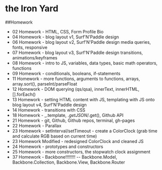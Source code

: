 the Iron Yard
=============

##Homework

- 02 Homework - HTML, CSS, Form Profile Bio
- 04 Homework - blog layout v1, Surf'N'Paddle design
- 06 Homework - blog layout v2, Surf'N'Paddle design media queries, fonts, responsive
- 07 Homework - blog layout v3, Surf'N'Paddle design transitions, animations/keyframes
- 08 Homework - intro to JS, variables, data types, basic math operators, functions
- 09 Homework - conditionals, booleans, if-statements
- 11 Homework - more functions, arguments to functions, arrays, array.sort(), parseInt/parseFloat
- 12 Homework - DOM querying (qs/qsa), innerText, innerHTML, [].forEach()
- 13 Homework - setting HTML content with JS, templating with JS onto blog layout v4, Surf'N'Paddle design
- 14 Homework - transitions with CSS
- 18 Homework - _.template, $.getJSON/$.get(), Github API
- 21 Homework - git, Github, Github repos, terminal, gh-pages
- 22 Homework - Parallax
- 23 Homework - setInterval/setTimeout - create a ColorClock (grab time and calculate RGB based on current time)
- 23 Homework Modified - redesigned ColorClock and cleaned JS
- 24 Homework - prototypes and constructors
- 25 Homework - more constructors, the stopwatch clock assignment
- 37 Homework - Backbone!!!!!!!! -- Backbone.Model, Backbone.Collection, Backbone.View, Backbone.Router
